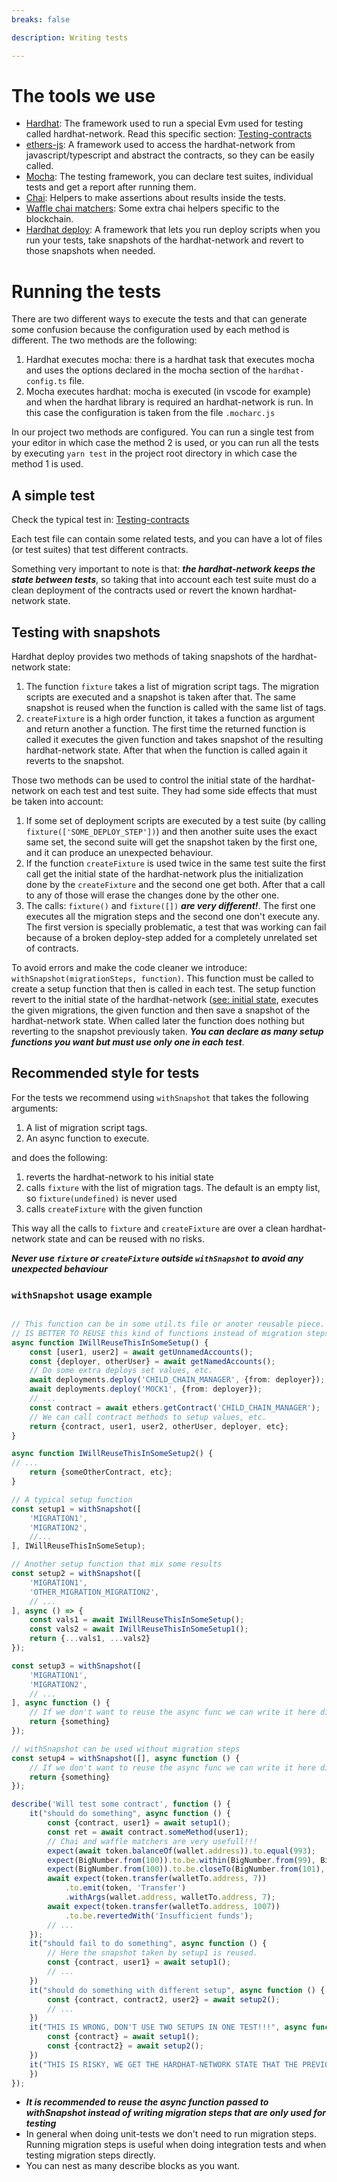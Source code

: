 ```yaml
---
breaks: false

description: Writing tests

---
```


# The tools we use

- [Hardhat](https://hardhat.org/tutorial/): The framework used to run a special Evm used for testing called
  hardhat-network. Read this specific section: [Testing-contracts](https://hardhat.org/tutorial/testing-contracts.html)
- [ethers-js](https://docs.ethers.io/v5/): A framework used to access the hardhat-network from javascript/typescript and
  abstract the contracts, so they can be easily called.
- [Mocha](https://mochajs.org/): The testing framework, you can declare test suites, individual tests and get a report
  after running them.
- [Chai](https://www.chaijs.com/): Helpers to make assertions about results inside the tests.
- [Waffle chai matchers](https://ethereum-waffle.readthedocs.io/en/latest/matchers.html): Some extra chai helpers
  specific to the blockchain.
- [Hardhat deploy](https://hardhat.org/guides/deploying.html): A framework that lets you run deploy scripts when you run
  your tests, take snapshots of the hardhat-network and revert to those snapshots when needed.

# Running the tests

There are two different ways to execute the tests and that can generate some confusion because the configuration used by
each method is different. The two methods are the following:

1. Hardhat executes mocha: there is a hardhat task that executes mocha and uses the options declared in the mocha
   section of the `hardhat-config.ts` file.
2. Mocha executes hardhat: mocha is executed (in vscode for example) and when the hardhat library is required an
   hardhat-network is run. In this case the configuration is taken from the file `.mocharc.js`

In our project two methods are configured. You can run a single test from your editor in which case the method 2 is
used, or you can run all the tests by executing `yarn test` in the project root directory in which case the method 1 is
used.

## A simple test

Check the typical test in: [Testing-contracts](https://hardhat.org/tutorial/testing-contracts.html)

Each test file can contain some related tests, and you can have a lot of files (or test suites) that test different
contracts.

Something very important to note is that: ***the hardhat-network keeps the state between tests***, so taking that into
account each test suite must do a clean deployment of the contracts used or revert the known hardhat-network state.

## Testing with snapshots

Hardhat deploy provides two methods of taking snapshots of the hardhat-network state:

1. The function `fixture` takes a list of migration script tags. The migration scripts are executed and a snapshot is
   taken after that. The same snapshot is reused when the function is called with the same list of tags.
2. `createFixture` is a high order function, it takes a function as argument and return another a function. The first
   time the returned function is called it executes the given function and takes snapshot of the resulting
   hardhat-network state. After that when the function is called again it reverts to the snapshot.

Those two methods can be used to control the initial state of the hardhat-network on each test and test suite. They had
some side effects that must be taken into account:

1. If some set of deployment scripts are executed by a test suite (by calling `fixture(['SOME_DEPLOY_STEP'])`) and then
   another suite uses the exact same set, the second suite will get the snapshot taken by the first one, and it can
   produce an unexpected behaviour.
2. If the function `createFixture` is used twice in the same test suite the first call get the initial state of the
   hardhat-network plus the initialization done by the `createFixture` and the second one get both. After that a call to
   any of those will erase the changes done by the other one.
3. The calls: `fixture()` and `fixture([])` ***are very different!***. The first one executes all the migration steps
   and the second one don't execute any. The first version is specially problematic, a test that was working can fail
   because of a broken deploy-step added for a completely unrelated set of contracts.

To avoid errors and make the code cleaner we introduce: `withSnapshot(migrationSteps, function)`. This function must be
called to create a setup function that then is called in each test. The setup function revert to the initial state of
the hardhat-network ([see: initial state](https://hardhat.org/hardhat-network/reference/#initial-state), executes the
given migrations, the given function and then save a snapshot of the hardhat-network state. When called later the
function does nothing but reverting to the snapshot previously taken. ***You can declare as many setup functions you
want but must use only one in each test***.

## Recommended style for tests

For the tests we recommend using `withSnapshot` that takes the following arguments:

1. A list of migration script tags.
2. An async function to execute.

and does the following:

1. reverts the hardhat-network to his initial state
2. calls `fixture` with the list of migration tags. The default is an empty list, so `fixture(undefined)` is never used
3. calls `createFixture` with the given function

This way all the calls to `fixture` and `createFixture` are over a clean hardhat-network state and can be reused with no
risks. 

***Never use `fixture` or `createFixture` outside `withSnapshot` to avoid any unexpected behaviour*** 

### `withSnapshot` usage example

```typescript

// This function can be in some util.ts file or anoter reusable piece. 
// IS BETTER TO REUSE this kind of functions instead of migration steps when doing unit tests!!!
async function IWillReuseThisInSomeSetup() {
    const [user1, user2] = await getUnnamedAccounts();
    const {deployer, otherUser} = await getNamedAccounts();
    // Do some extra deploys set values, etc.
    await deployments.deploy('CHILD_CHAIN_MANAGER', {from: deployer});
    await deployments.deploy('MOCK1', {from: deployer});
    // ... 
    const contract = await ethers.getContract('CHILD_CHAIN_MANAGER');
    // We can call contract methods to setup values, etc.
    return {contract, user1, user2, otherUser, deployer, etc};
}

async function IWillReuseThisInSomeSetup2() {
// ...
    return {someOtherContract, etc};
}

// A typical setup function
const setup1 = withSnapshot([
    'MIGRATION1',
    'MIGRATION2',
    //...
], IWillReuseThisInSomeSetup);

// Another setup function that mix some results
const setup2 = withSnapshot([
    'MIGRATION1',
    'OTHER_MIGRATION_MIGRATION2',
    // ...
], async () => {
    const vals1 = await IWillReuseThisInSomeSetup();
    const vals2 = await IWillReuseThisInSomeSetup1();
    return {...vals1, ...vals2}
});

const setup3 = withSnapshot([
    'MIGRATION1',
    'MIGRATION2',
    // ...
], async function () {
    // If we don't want to reuse the async func we can write it here directly.
    return {something}
});

// withSnapshot can be used without migration steps
const setup4 = withSnapshot([], async function () {
    // If we don't want to reuse the async func we can write it here directly.
    return {something}
});

describe('Will test some contract', function () {
    it("should do something", async function () {
        const {contract, user1} = await setup1();
        const ret = await contract.someMethod(user1);
        // Chai and waffle matchers are very usefull!!!
        expect(await token.balanceOf(wallet.address)).to.equal(993);
        expect(BigNumber.from(100)).to.be.within(BigNumber.from(99), BigNumber.from(101));
        expect(BigNumber.from(100)).to.be.closeTo(BigNumber.from(101), 10);
        await expect(token.transfer(walletTo.address, 7))
            .to.emit(token, 'Transfer')
            .withArgs(wallet.address, walletTo.address, 7);
        await expect(token.transfer(walletTo.address, 1007))
            .to.be.revertedWith('Insufficient funds');
        // ...
    });
    it("should fail to do something", async function () {
        // Here the snapshot taken by setup1 is reused.
        const {contract, user1} = await setup1();
        // ...
    })
    it("should do something with different setup", async function () {
        const {contract, contract2, user2} = await setup2();
        // ...
    })
    it("THIS IS WRONG, DON'T USE TWO SETUPS IN ONE TEST!!!", async function () {
        const {contract} = await setup1();
        const {contract2} = await setup2();
    })
    it("THIS IS RISKY, WE GET THE HARDHAT-NETWORK STATE THAT THE PREVIOUS TEST LEAVE US!!!", async function () {
    })
});

```

- ***It is recommended to reuse the async function passed to withSnapshot instead of writing migration steps that are
  only used for testing***
- In general when doing unit-tests we don't need to run migration steps. Running migration steps is useful when doing
  integration tests and when testing migration steps directly.
- You can nest as many describe blocks as you want.



